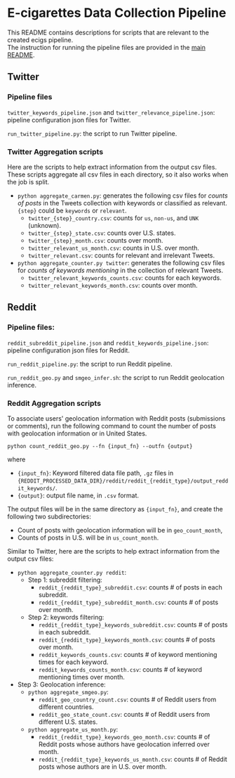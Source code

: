 # E-cigarettes Data Collection Pipeline
This README contains descriptions for scripts that are relevant to the created ecigs pipeline.  
The instruction for running the pipeline files are provided in the [main README](../../README.MD).

## Twitter

### Pipeline files
`twitter_keywords_pipeline.json` and `twitter_relevance_pipeline.json`: pipeline configuration json files for Twitter.

`run_twitter_pipeline.py`: the script to run Twitter pipeline.

### Twitter Aggregation scripts
Here are the scripts to help extract information from the output csv files. 
These scripts aggregate all csv files in each directory, so it also works when the job is split.

- `python aggregate_carmen.py`: generates the following csv files for *counts of posts* in the Tweets collection with keywords or classified as relevant. 
`{step}` could be `keywords` or `relevant`.
    - `twitter_{step}_country.csv`: counts for `us`, `non-us`, and `UNK` (unknown).
    - `twitter_{step}_state.csv`: counts over U.S. states.
    - `twitter_{step}_month.csv`: counts over month.
    - `twitter_relevant_us_month.csv`: counts in U.S. over month.
    - `twitter_relevant.csv`: counts for relevant and irrelevant Tweets.
- `python aggregate_counter.py twitter`: generates the following csv files for *counts of keywords mentioning* in the collection of relevant Tweets.
    - `twitter_relevant_keywords_counts.csv`: counts for each keywords.
    - `twitter_relevant_keywords_month.csv`: counts over month.

 
## Reddit

### Pipeline files:
`reddit_subreddit_pipeline.json` and `reddit_keywords_pipeline.json`: pipeline configuration json files for Reddit.

`run_reddit_pipeline.py`: the script to run Reddit pipeline.

`run_reddit_geo.py` and `smgeo_infer.sh`: the script to run Reddit geolocation inference.

### Reddit Aggregation scripts
To associate users' geolocation information with Reddit posts (submissions or comments), 
run the following command to count the number of posts with geolocation information or in United States.

`python count_reddit_geo.py --fn {input_fn} --outfn {output}`

where

- `{input_fn}`: Keyword filtered data file path, `.gz` files in `{REDDIT_PROCESSED_DATA_DIR}/reddit/reddit_{reddit_type}/output_reddit_keywords/`.
- `{output}`: output file name, in `.csv` format. 

The output files will be in the same directory as `{input_fn}`, and create the following two subdirectories:

- Count of posts with geolocation information will be in `geo_count_month`,
- Counts of posts in U.S. will be in `us_count_month`.

Similar to Twitter, here are the scripts to help extract information from the output csv files:

- `python aggregate_counter.py reddit`:
    - Step 1: subreddit filtering:
        - `reddit_{reddit_type}_subreddit.csv`: counts # of posts in each subreddit.
        - `reddit_{reddit_type}_subreddit_month.csv`: counts # of posts over month.
    - Step 2: keywords filtering:
        - `reddit_{reddit_type}_keywords_subreddit.csv`: counts # of posts in each subreddit.
        - `reddit_{reddit_type}_keywords_month.csv`: counts # of posts over month.
        - `reddit_keywords_counts.csv`: counts # of keyword mentioning times for each keyword.
        - `reddit_keywords_counts_month.csv`: counts # of keyword mentioning times over month.
- Step 3: Geolocation inference:
    - `python aggregate_smgeo.py`:
        - `reddit_geo_country_count.csv`: counts # of Reddit users from different countries.
        - `reddit_geo_state_count.csv`: counts # of Reddit users from different U.S. states.
    - `python aggregate_us_month.py`:
        - `reddit_{reddit_type}_keywords_geo_month.csv`: counts # of Reddit posts whose authors have geolocation inferred over month.
        - `reddit_{reddit_type}_keywords_us_month.csv`: counts # of Reddit posts whose authors are in U.S. over month.